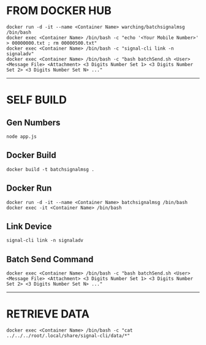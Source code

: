 # FROM DOCKER HUB
```
docker run -d -it --name <Container Name> warching/batchsignalmsg /bin/bash
docker exec <Container Name> /bin/bash -c "echo '<Your Mobile Number>' > 00000000.txt ; rm 00000500.txt"
docker exec <Container Name> /bin/bash -c "signal-cli link -n signaladv"
docker exec <Container Name> /bin/bash -c "bash batchSend.sh <User> <Message File> <Attachment> <3 Digits Number Set 1> <3 Digits Number Set 2> <3 Digits Number Set N> ..."
```
---
# SELF BUILD
## Gen Numbers
```
node app.js
```

## Docker Build
```
docker build -t batchsignalmsg .
```

## Docker Run
```
docker run -d -it --name <Container Name> batchsignalmsg /bin/bash
docker exec -it <Container Name> /bin/bash
```

## Link Device
```
signal-cli link -n signaladv
```

## Batch Send Command
```
docker exec <Container Name> /bin/bash -c "bash batchSend.sh <User> <Message File> <Attachment> <3 Digits Number Set 1> <3 Digits Number Set 2> <3 Digits Number Set N> ..."
```
---
# RETRIEVE DATA
```
docker exec <Container Name> /bin/bash -c "cat ../../../root/.local/share/signal-cli/data/*"
```
